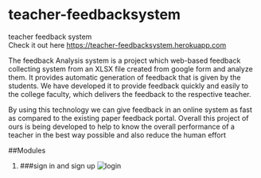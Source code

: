 # teacher-feedbacksystem  
teacher feedback system  
Check it out here https://teacher-feedbacksystem.herokuapp.com  

The feedback Analysis system is a project which web-based feedback collecting system from an XLSX file created from google form and analyze them. It provides automatic generation of feedback that is given by the students. We have developed it to provide feedback quickly and easily to the college faculty, which delivers the feedback to the respective teacher.

By using this technology we can give feedback in an online system as fast as compared to the existing paper feedback portal. 
Overall this project of ours is being developed to help to know the overall performance of a teacher in the best way possible and also reduce the human effort 

##Modules
1. ###sign in and sign up
![login](https://lh3.googleusercontent.com/5VSxLWk7aixF_rM1oM7C-eHEUkykgZ5dFGUOmOcgUXCPdaNOBR1af7drUVzWlWOlPFGl4acNJfJ8HgI219x6lF7vfrDHubo-RM7JbnK5X4FASvgfD_VbAPUCQHZpOPU6RG-jUe9xCw=w2400
)
